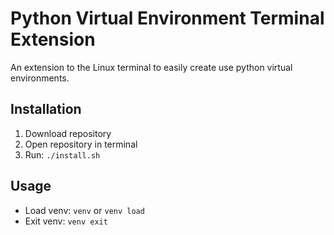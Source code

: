 # Python Virtual Environment Terminal Extension

An extension to the Linux terminal to easily create use python virtual environments.

## Installation

1. Download repository
2. Open repository in terminal
3. Run: `./install.sh`

## Usage

- Load venv: `venv` or `venv load`
- Exit venv: `venv exit`
